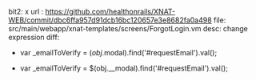 bit2: x
url : https://github.com/healthonrails/XNAT-WEB/commit/dbc6ffa957d91dcb16bc120657e3e8682fa0a498
file: src/main/webapp/xnat-templates/screens/ForgotLogin.vm
desc: change expression
diff: 
-   var _emailToVerify = $(obj.$modal).find('#requestEmail').val();
+   var _emailToVerify = $(obj.__modal).find('#requestEmail').val();